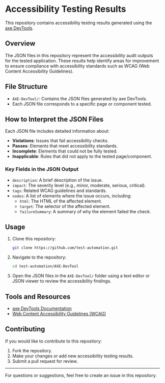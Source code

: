 # Accessibility Testing Results

This repository contains accessibility testing results generated using the [axe DevTools](https://www.deque.com/axe/devtools/).

## Overview

The JSON files in this repository represent the accessibility audit outputs for the tested application. These results help identify areas for improvement to ensure compliance with accessibility standards such as WCAG (Web Content Accessibility Guidelines).

## File Structure

- `AXE-DevTool/`: Contains the JSON files generated by axe DevTools.
- Each JSON file corresponds to a specific page or component tested.

## How to Interpret the JSON Files

Each JSON file includes detailed information about:

- **Violations**: Issues that fail accessibility checks.
- **Passes**: Elements that meet accessibility standards.
- **Incomplete**: Elements that could not be fully tested.
- **Inapplicable**: Rules that did not apply to the tested page/component.

### Key Fields in the JSON Output

- `description`: A brief description of the issue.
- `impact`: The severity level (e.g., minor, moderate, serious, critical).
- `tags`: Related WCAG guidelines and standards.
- `nodes`: A list of elements where the issue occurs, including:
  - `html`: The HTML of the affected element.
  - `target`: The selector of the affected element.
  - `failureSummary`: A summary of why the element failed the check.

## Usage

1. Clone this repository:

   ```bash
   git clone https://github.com/test-automation.git
   ```

2. Navigate to the repository:

   ```bash
   cd test-automation/AXE-DevTool
   ```

3. Open the JSON files in the `AXE-DevTool/` folder using a text editor or JSON viewer to review the accessibility findings.

## Tools and Resources

- [axe DevTools Documentation](https://www.deque.com/axe/devtools/documentation/)
- [Web Content Accessibility Guidelines (WCAG)](https://www.w3.org/WAI/standards-guidelines/wcag/)

## Contributing

If you would like to contribute to this repository:

1. Fork the repository.
2. Make your changes or add new accessibility testing results.
3. Submit a pull request for review.

---

For questions or suggestions, feel free to create an issue in this repository.

